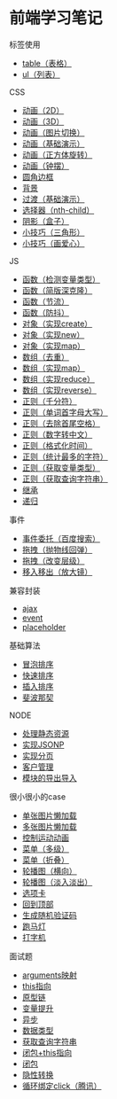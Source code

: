 # 前端学习笔记
标签使用
- [table（表格）](https://sunrui1996.github.io/learning-notes/标签使用/table（表格）/index.html)  
- [ul（列表）](https://sunrui1996.github.io/learning-notes/标签使用/ul（列表）/index.html)

CSS
- [动画（2D）](https://sunrui1996.github.io/learning-notes/CSS/动画（2D）.html)
- [动画（3D）](https://sunrui1996.github.io/learning-notes/CSS/动画（3D）.html)
- [动画（图片切换）](https://sunrui1996.github.io/learning-notes/CSS/动画（图片切换）.html)
- [动画（基础演示）](https://sunrui1996.github.io/learning-notes/CSS/动画（基础演示）.html)
- [动画（正方体旋转）](https://sunrui1996.github.io/learning-notes/CSS/动画（正方体旋转）.html)
- [动画（钟摆）](https://sunrui1996.github.io/learning-notes/CSS/动画（钟摆）.html)
- [圆角边框](https://sunrui1996.github.io/learning-notes/CSS/圆角边框.html)
- [背景](https://sunrui1996.github.io/learning-notes/CSS/背景.html)
- [过渡（基础演示）](https://sunrui1996.github.io/learning-notes/CSS/过渡（基础演示）.html)
- [选择器（nth-child）](https://sunrui1996.github.io/learning-notes/CSS/选择器（nth-child）.html)
- [阴影（盒子）](https://sunrui1996.github.io/learning-notes/CSS/阴影（盒子）.html)
- [小技巧（三角形）](https://sunrui1996.github.io/learning-notes/CSS/小技巧（三角形）.html)
- [小技巧（画爱心）](https://sunrui1996.github.io/learning-notes/CSS/小技巧（画爱心）.html)

JS
- [函数（检测变量类型）](https://github.com/sunrui1996/learning-notes/blob/master/JS/函数（检测变量类型）.js)
- [函数（简版深克隆）](https://github.com/sunrui1996/learning-notes/blob/master/JS/函数（简版深克隆）.js)
- [函数（节流）](https://github.com/sunrui1996/learning-notes/blob/master/JS/函数（节流）.js)
- [函数（防抖）](https://github.com/sunrui1996/learning-notes/blob/master/JS/函数（防抖）.js)
- [对象（实现create）](https://github.com/sunrui1996/learning-notes/blob/master/JS/对象（实现create）.js)
- [对象（实现new）](https://github.com/sunrui1996/learning-notes/blob/master/JS/对象（实现new）.js)
- [对象（实现map）](https://github.com/sunrui1996/learning-notes/blob/master/JS/对象（实现map）.js)
- [数组（去重）](https://github.com/sunrui1996/learning-notes/blob/master/JS/数组（去重）.js)
- [数组（实现map）](https://github.com/sunrui1996/learning-notes/blob/master/JS/数组（实现map）.js)
- [数组（实现reduce）](https://github.com/sunrui1996/learning-notes/blob/master/JS/数组（实现reduce）.js)
- [数组（实现reverse）](https://github.com/sunrui1996/learning-notes/blob/master/JS/数组（实现reverse）.js)
- [正则（千分符）](https://github.com/sunrui1996/learning-notes/blob/master/JS/正则（千分符）.js)
- [正则（单词首字母大写）](https://github.com/sunrui1996/learning-notes/blob/master/JS/正则（单词首字母大写）.js)
- [正则（去除首尾空格）](https://github.com/sunrui1996/learning-notes/blob/master/JS/正则（去除首尾空格）.js)
- [正则（数字转中文）](https://github.com/sunrui1996/learning-notes/blob/master/JS/正则（数字转中文）.js)
- [正则（格式化时间）](https://github.com/sunrui1996/learning-notes/blob/master/JS/正则（格式化时间）.js)
- [正则（统计最多的字符）](https://github.com/sunrui1996/learning-notes/blob/master/JS/正则（统计最多的字符）.js)
- [正则（获取变量类型）](https://github.com/sunrui1996/learning-notes/blob/master/JS/正则（获取变量类型）.js)
- [正则（获取查询字符串）](https://github.com/sunrui1996/learning-notes/blob/master/JS/正则（获取查询字符串）.js)
- [继承](https://github.com/sunrui1996/learning-notes/blob/master/JS/继承.js)
- [递归](https://github.com/sunrui1996/learning-notes/blob/master/JS/递归.js)

事件
- [事件委托（百度搜索）](https://sunrui1996.github.io/learning-notes/事件/事件委托（百度搜索）/index.html)
- [拖拽（抛物线回弹）](https://sunrui1996.github.io/learning-notes/事件/拖拽（抛物线回弹）/index.html)
- [拖拽（改变层级）](https://sunrui1996.github.io/learning-notes/事件/拖拽（改变层级）/index.html)
- [移入移出（放大镜）](https://sunrui1996.github.io/learning-notes/事件/移入移出（放大镜）/index.html)

兼容封装
- [ajax](https://sunrui1996.github.io/learning-notes/兼容封装/ajax.js)
- [event](https://sunrui1996.github.io/learning-notes/兼容封装/event.js)
- [placeholder](https://sunrui1996.github.io/learning-notes/兼容封装/placeholder.js)

基础算法
- [冒泡排序](https://github.com/sunrui1996/learning-notes/blob/master/基础算法/冒泡排序.js)
- [快速排序](https://github.com/sunrui1996/learning-notes/blob/master/基础算法/快速排序.js)
- [插入排序](https://github.com/sunrui1996/learning-notes/blob/master/基础算法/插入排序.js)
- [斐波那契](https://github.com/sunrui1996/learning-notes/blob/master/基础算法/斐波那契.js)

NODE
- [处理静态资源](https://github.com/sunrui1996/learning-notes/tree/master/NODE/处理静态资源)
- [实现JSONP](https://github.com/sunrui1996/learning-notes/tree/master/NODE/实现JSONP)
- [实现分页](https://github.com/sunrui1996/learning-notes/tree/master/NODE/实现分页)
- [客户管理](https://github.com/sunrui1996/learning-notes/tree/master/NODE/客户管理)
- [模块的导出导入](https://github.com/sunrui1996/learning-notes/tree/master/NODE/模块的导出导入)

很小很小的case
- [单张图片懒加载](https://sunrui1996.github.io/learning-notes/很小很小的case/图片懒加载/单张图片懒加载.html)
- [多张图片懒加载](https://sunrui1996.github.io/learning-notes/很小很小的case/图片懒加载/多张图片懒加载.html)
- [控制运动动画](https://sunrui1996.github.io/learning-notes/很小很小的case/控制运动动画/index.html)
- [菜单（多级）](https://sunrui1996.github.io/learning-notes/很小很小的case/菜单（多级）/index.html)
- [菜单（折叠）](https://sunrui1996.github.io/learning-notes/很小很小的case/菜单（折叠）/index.html)
- [轮播图（横向）](https://sunrui1996.github.io/learning-notes/很小很小的case/轮播图（横向）/index.html)
- [轮播图（淡入淡出）](https://sunrui1996.github.io/learning-notes/很小很小的case/轮播图（淡入淡出）/index.html)
- [选项卡](https://sunrui1996.github.io/learning-notes/很小很小的case/选项卡/index.html)
- [回到顶部](https://sunrui1996.github.io/learning-notes/很小很小的case/回到顶部.html)
- [生成随机验证码](https://sunrui1996.github.io/learning-notes/很小很小的case/生成随机验证码.html)
- [跑马灯](https://sunrui1996.github.io/learning-notes/很小很小的case/跑马灯.html)
- [打字机](https://sunrui1996.github.io/learning-notes/很小很小的case/打字机.html)

面试题
- [arguments映射](https://github.com/sunrui1996/learning-notes/tree/master/面试题/arguments映射)
- [this指向](https://github.com/sunrui1996/learning-notes/tree/master/面试题/this指向)
- [原型链](https://github.com/sunrui1996/learning-notes/tree/master/面试题/原型链)
- [变量提升](https://github.com/sunrui1996/learning-notes/tree/master/面试题/变量提升)
- [异步](https://github.com/sunrui1996/learning-notes/tree/master/面试题/异步)
- [数据类型](https://github.com/sunrui1996/learning-notes/tree/master/面试题/数据类型)
- [获取查询字符串](https://github.com/sunrui1996/learning-notes/tree/master/面试题/获取查询字符串)
- [闭包+this指向](https://github.com/sunrui1996/learning-notes/tree/master/面试题/闭包+this指向)
- [闭包](https://github.com/sunrui1996/learning-notes/tree/master/面试题/闭包)
- [隐性转换](https://github.com/sunrui1996/learning-notes/tree/master/面试题/隐性转换)
- [循环绑定click（腾讯）](https://github.com/sunrui1996/learning-notes/tree/master/面试题/循环绑定click（腾讯）.html)
